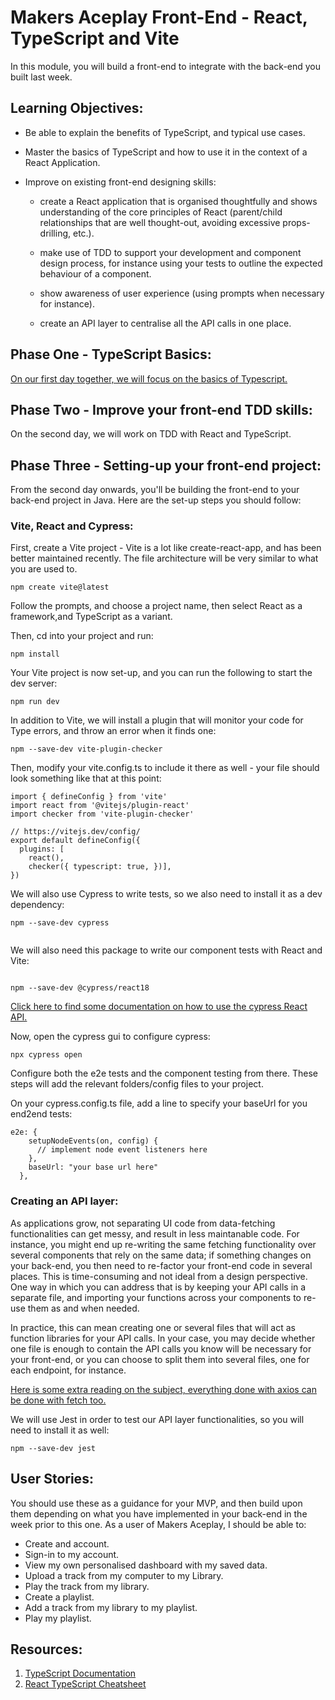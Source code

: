 # Makers Aceplay Front-End - React, TypeScript and Vite

In this module, you will build a front-end to integrate with the back-end you built last week. 

## Learning Objectives:

- Be able to explain the benefits of TypeScript, and typical use cases. 

- Master the basics of TypeScript and how to use it in the context of a React Application. 

- Improve on existing front-end designing skills:
	- create a React application that is organised thoughtfully and shows understanding of the core principles of React (parent/child relationships that are well thought-out, avoiding excessive props-drilling, etc.).

	- make use of TDD to support your development and component design process, for instance using your tests to outline the expected behaviour of a component.  

	- show awareness of user experience (using prompts when necessary for instance).

	- create an API layer to centralise all the API calls in one place.  

## Phase One - TypeScript Basics: 

[On our first day together, we will focus on the basics of Typescript.](https://github.com/ClaireMakers/typescript-react-vite-accelerator/blob/main/introduction-to-typescript.md)

## Phase Two - Improve your front-end TDD skills: 

On the second day, we will work on TDD with React and TypeScript. 


## Phase Three - Setting-up your front-end project: 

From the second day onwards, you'll be building the front-end to your back-end project in Java. Here are the set-up steps you should follow:

### Vite, React and Cypress: 

First, create a Vite project - Vite is a lot like create-react-app, and has been better maintained recently. The file architecture will be very similar to what you are used to. 

```
npm create vite@latest

```

Follow the prompts, and choose a project name, then select React as a framework,and TypeScript as a variant. 

Then, cd into your project and run: 

```
npm install

```

Your Vite project is now set-up, and you can run the following to start the dev server: 

```
npm run dev

```

In addition to Vite, we will install a plugin that will monitor your code for Type errors, and throw an error when it finds one: 

```
npm --save-dev vite-plugin-checker

```

Then, modify your vite.config.ts to include it there as well - your file should look something like that at this point:

```
import { defineConfig } from 'vite'
import react from '@vitejs/plugin-react'
import checker from 'vite-plugin-checker'

// https://vitejs.dev/config/
export default defineConfig({
  plugins: [
	react(),
	checker({ typescript: true, })],
})

```

We will also use Cypress to write tests, so we also need to install it as a dev dependency: 

```
npm --save-dev cypress
 
```

We will also need this package to write our component tests with React and Vite: 

```

npm --save-dev @cypress/react18

```
[Click here to find some documentation on how to use the cypress React API.](https://docs.cypress.io/guides/component-testing/react/api)

Now, open the cypress gui to configure cypress: 

```
npx cypress open

```

Configure both the e2e tests and the component testing from there. These steps will add the relevant folders/config files to your project. 

On your cypress.config.ts file, add a line to specify your baseUrl for you end2end tests: 

```
e2e: {
    setupNodeEvents(on, config) {
      // implement node event listeners here
    },
    baseUrl: "your base url here"
  },
```


### Creating an API layer: 
As applications grow, not separating UI code from data-fetching functionalities can get messy, and result in less maintanable code. For instance, you might end up re-writing the same fetching functionality over several components that rely on the same data; if something changes on your back-end, you then need to re-factor your front-end code in several places. This is time-consuming and not ideal from a design perspective. One way in which you can address that is by keeping your API calls in a separate file, and importing your functions across your components to re-use them as and when needed. 

In practice, this can mean creating one or several files that will act as function libraries for your API calls. In your case, you may decide whether one file is enough to contain the API calls you know will be necessary for your front-end, or you can choose to split them into several files, one for each endpoint, for instance. 

[Here is some extra reading on the subject, everything done with axios can be done with fetch too.](https://semaphoreci.com/blog/api-layer-react)

We will use Jest in order to test our API layer functionalities, so you will need to install it as well: 

```
npm --save-dev jest
```

## User Stories: 

You should use these as a guidance for your MVP, and then build upon them depending on what you have implemented in your back-end in the week prior to this one. 
As a user of Makers Aceplay, I should be able to:

- Create and account.
- Sign-in to my account. 
- View my own personalised dashboard with my saved data. 
- Upload a track from my computer to my Library.
- Play the track from my library.
- Create a playlist.
- Add a track from my library to my playlist. 
- Play my playlist.

## Resources: 

1. [TypeScript Documentation](https://www.typescriptlang.org/docs/)
1. [React TypeScript Cheatsheet](https://react-typescript-cheatsheet.netlify.app/docs/basic/getting-started/class_components)

